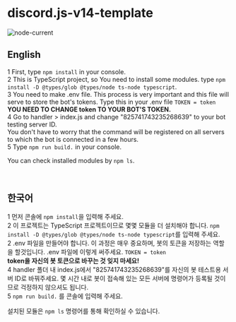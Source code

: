 
# discord.js-v14-template
![node-current](https://img.shields.io/node/v/discord.js/dev?style=flat-square)

## English

1 First, type `npm install` in your console.<br/>
2 This is TypeScript project, so You need to install some modules. type `npm install -D @types/glob @types/node ts-node typescript`.<br/>
3 You need to make .env file. This process is very important and this file will serve to store the bot's tokens. Type this in your .env file `TOKEN = token` <br/>
**YOU NEED TO CHANGE token TO YOUR BOT'S TOKEN.**</br>
4 Go to handler > index.js and change "825741743235268639" to your bot testing server ID.</br>
You don't have to worry that the command will be registered on all servers to which the bot is connected in a few hours.</br>
5 Type `npm run build.` in your console.

You can check installed modules by `npm ls`.

<br/>

## 한국어

1 먼저 콘솔에 `npm install`을 입력해 주세요.<br/>
2 이 프로젝트는 TypeScript 프로젝트이므로 몇몇 모듈을 더 설치해야 합니다. `npm install -D @types/glob @types/node ts-node typescript`를 입력해 주세요. <br/>
2 .env 파일을 만들어야 합니다. 이 과정은 매우 중요하며, 봇의 토큰을 저장하는 역할을 할것입니다. .env 파일에 이렇게 써주세요. `TOKEN = token` <br/>
**token을 자신의 봇 토큰으로 바꾸는 것 잊지 마세요!**<br/>
4 handler 폴더 내 index.js에서 "825741743235268639"를 자신의 봇 테스트용 서버 ID로 바꿔주세요.
몇 시간 내로 봇이 접속해 있는 모든 서버에 명령어가 등록될 것이므로 걱정하지 않으셔도 됩니다.</br>
5 `npm run build.` 를 콘솔에 입력해 주세요. </br>

설치된 모듈은 `npm ls` 명령어를 통해 확인하실 수 있습니다.
